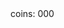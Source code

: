 <!DOCTYPE html>
<html lang="en">
<head>
    <meta charset="UTF-8">
    <meta name="viewport" content="width=device-width, initial-scale=1.0">
    <title>Игра с квадратиками</title>
    <link rel="stylesheet" href="styles.css">
    <link href="https://fonts.googleapis.com/css2?family=Gemunu+Libre:wght@500&display=swap" rel="stylesheet">
    <link href="https://fonts.googleapis.com/css2?family=Geo&display=swap" rel="stylesheet">
</head>
<body>
    <div id="score">coins: 000</div>
    <div id="gameField">
        <div id="mainSquare"></div>
        <div id="laser" class="hidden"></div>
        <div id="saw" class="hidden"></div>
        <div id="sawWarning" class="hidden"></div>
        <div id="blackSquare" class="hidden"></div>
    </div>
    <script src="script.js"></script>
</body>
</html>
